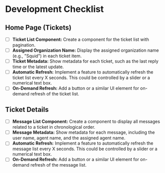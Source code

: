 # Development Checklist

## Home Page (Tickets)

- [ ] **Ticket List Component:** Create a component for the ticket list with pagination.
- [ ] **Assigned Organization Name:** Display the assigned organization name (e.g., "Squid") in each ticket item.
- [ ] **Ticket Metadata:** Show metadata for each ticket, such as the last reply time or the latest update.
- [ ] **Automatic Refresh:** Implement a feature to automatically refresh the ticket list every X seconds. This could be controlled by a slider or a numerical text box.
- [ ] **On-Demand Refresh:** Add a button or a similar UI element for on-demand refresh of the ticket list.

## Ticket Details

- [ ] **Message List Component:** Create a component to display all messages related to a ticket in chronological order.
- [ ] **Message Metadata:** Show metadata for each message, including the user name, agent name, and the assigned agent name.
- [ ] **Automatic Refresh:** Implement a feature to automatically refresh the message list every X seconds. This could be controlled by a slider or a numerical text box.
- [ ] **On-Demand Refresh:** Add a button or a similar UI element for on-demand refresh of the message list.
